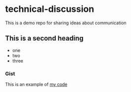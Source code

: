 # technical-discussion
This is a demo repo for sharing ideas about communication 


## This is a second heading

* one
* two
* three

### Gist

This is an example of [my code](https://gist.github.com/gmograby16/b03dbad0b1b1382b46c3eabcc572a527)
